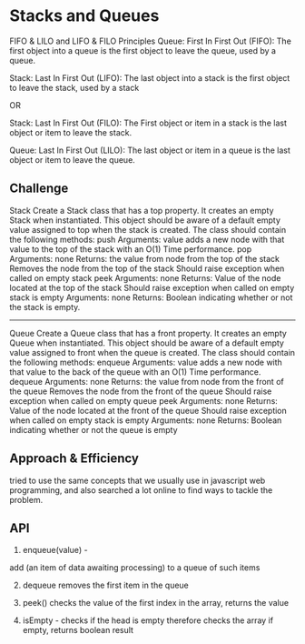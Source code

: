 # Stacks and Queues
FIFO & LILO and LIFO & FILO Principles
Queue: First In First Out (FIFO): The first object into a queue is the first object to leave the queue, used by a queue.

Stack: Last In First Out (LIFO): The last object into a stack is the first object to leave the stack, used by a stack

OR

Stack: Last In First Out (FILO): The First object or item in a stack is the last object or item to leave the stack.

Queue: Last In First Out (LILO): The last object or item in a queue is the last object or item to leave the queue.

## Challenge
Stack
Create a Stack class that has a top property. It creates an empty Stack when instantiated.
This object should be aware of a default empty value assigned to top when the stack is created.
The class should contain the following methods:
push
Arguments: value
adds a new node with that value to the top of the stack with an O(1) Time performance.
pop
Arguments: none
Returns: the value from node from the top of the stack
Removes the node from the top of the stack
Should raise exception when called on empty stack
peek
Arguments: none
Returns: Value of the node located at the top of the stack
Should raise exception when called on empty stack
is empty
Arguments: none
Returns: Boolean indicating whether or not the stack is empty.

<hr>

Queue
Create a Queue class that has a front property. It creates an empty Queue when instantiated.
This object should be aware of a default empty value assigned to front when the queue is created.
The class should contain the following methods:
enqueue
Arguments: value
adds a new node with that value to the back of the queue with an O(1) Time performance.
dequeue
Arguments: none
Returns: the value from node from the front of the queue
Removes the node from the front of the queue
Should raise exception when called on empty queue
peek
Arguments: none
Returns: Value of the node located at the front of the queue
Should raise exception when called on empty stack
is empty
Arguments: none
Returns: Boolean indicating whether or not the queue is empty

## Approach & Efficiency
tried to use the same concepts that we usually use in javascript web programming, and also searched a lot online to find ways to tackle the problem.

## API
<!-- Description of each method publicly available to your Stack and Queue-->

1) enqueue(value) - 

add (an item of data awaiting processing) to a queue of such items

2) dequeue
removes the first item in the queue

3) peek()
checks the value of the first index in the array, returns the value

4) isEmpty - 
checks if the head is empty therefore checks the array if empty, returns boolean result
